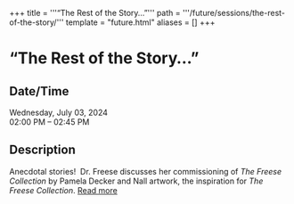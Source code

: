 +++
title = '''“The Rest of the Story…”'''
path = '''/future/sessions/the-rest-of-the-story/'''
template = "future.html"
aliases = []
+++

<h1>“The Rest of the Story…”</h1>

<h2>Date/Time</h2>
<p>Wednesday, July 03, 2024<br>
02:00 PM – 02:45 PM</p>
<h2>Description</h2>

<div class="ag87-crtemvc-hsbk"><div class="css-vsf5of"><p class="carina-rte-public-DraftStyleDefault-block">Anecdotal stories!&nbsp; Dr. Freese discusses her commissioning of <span style="font-style: italic;">The Freese Collection</span> by Pamela Decker and Nall artwork, the inspiration for <span style="font-style: italic;">The Freese Collection</span>. <a href="https://www.sfago2024.org/future/sessions/the-rest-of-the-story/" target="_blank">Read more</a></p></div></div>



